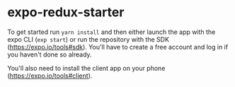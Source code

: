 # expo-redux-starter

To get started run `yarn install` and then either launch the app with the expo CLI (`exp start`) or run the repository with the SDK (https://expo.io/tools#sdk). You'll have to create a free account and log in if you haven't done so already.

You'll also need to install the client app on your phone (https://expo.io/tools#client).
